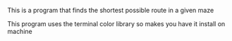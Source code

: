 This is a program that finds the shortest possible route in a given maze

This program uses the terminal color library so makes you have it install on machine

